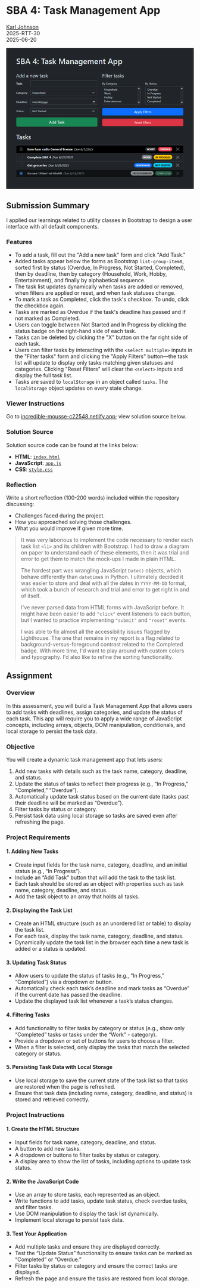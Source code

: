# SBA 4: Task Management App

[Karl Johnson](https://github.com/hirekarl)  
2025-RTT-30  
<date datetime="2025-06-20">2025-06-20</date>  

![Preview of Karl Johnson's submission for SBA 4.](./images/preview.png)

## Submission Summary
I applied our learnings related to utility classes in Bootstrap to design a user interface with all default components.

### Features
- To add a task, fill out the "Add a new task" form and click "Add Task."
- Added tasks appear below the forms as Bootstrap `list-group-item`s, sorted first by status (Overdue, In Progress, Not Started, Completed), then by deadline, then by category (Household, Work, Hobby, Entertainment), and finally by alphabetical sequence.
- The task list updates dynamically when tasks are added or removed, when filters are applied or reset, and when task statuses change.
- To mark a task as Completed, click the task's checkbox. To undo, click the checkbox again.
- Tasks are marked as Overdue if the task's deadline has passed and if not marked as Completed.
- Users can toggle between Not Started and In Progress by clicking the status badge on the right-hand side of each task.
- Tasks can be deleted by clicking the "X" button on the far right side of each task.
- Users can filter tasks by interacting with the `<select multiple>` inputs in the "Filter tasks" form and clicking the "Apply Filters" button&mdash;the task list will update to display only tasks matching given statuses and categories. Clicking "Reset Filters" will clear the `<select>` inputs and display the full task list.
- Tasks are saved to `localStorage` in an object called `tasks`. The `localStorage` object updates on every state change.

### Viewer Instructions
Go to [incredible-mousse-c22548.netlify.app](https://incredible-mousse-c22548.netlify.app/); view solution source below.

### Solution Source
Solution source code can be found at the links below:
- **HTML**: [`index.html`](./index.html)
- **JavaScript**: [`app.js`](./app.js)
- **CSS**: [`style.css`](./style.css)


### Reflection
Write a short reflection (100-200 words) included within the repository discussing:
- Challenges faced during the project.
- How you approached solving those challenges.
- What you would improve if given more time.

> It was very laborious to implement the code necessary to render each task list `<li>` and its children with Bootstrap. I had to draw a diagram on paper to understand each of these elements, then it was trial and error to get them to match the mock-ups I made in plain HTML.
> 
> The hardest part was wrangling JavaScript `Date()` objects, which behave differently than `datetime`s in Python. I ultimately decided it was easier to store and deal with all the dates in `YYYY-MM-DD` format, which took a bunch of research and trial and error to get right in and of itself.
>
> I've never parsed data from HTML forms with JavaScript before. It might have been easier to add `"click"` event listeners to each button, but I wanted to practice implementing `"submit"` and `"reset"` events.
>
> I was able to fix almost all the accessibility issues flagged by Lighthouse. The one that remains in my report is a flag related to background-versus-foreground contrast related to the Completed badge. With more time, I'd want to play around with custom colors and typography. I'd also like to refine the sorting functionality.

## Assignment
### Overview
In this assessment, you will build a Task Management App that allows users to add tasks with deadlines, assign categories, and update the status of each task. This app will require you to apply a wide range of JavaScript concepts, including arrays, objects, DOM manipulation, conditionals, and local storage to persist the task data.

### Objective
You will create a dynamic task management app that lets users:
1. Add new tasks with details such as the task name, category, deadline, and status.
2. Update the status of tasks to reflect their progress (e.g., “In Progress,” “Completed,” “Overdue”).
3. Automatically update task status based on the current date (tasks past their deadline will be marked as “Overdue”).
4. Filter tasks by status or category.
5. Persist task data using local storage so tasks are saved even after refreshing the page.

### Project Requirements
#### 1. Adding New Tasks
- Create input fields for the task name, category, deadline, and an initial status (e.g., “In Progress”).
- Include an “Add Task” button that will add the task to the task list.
- Each task should be stored as an object with properties such as task name, category, deadline, and status.
- Add the task object to an array that holds all tasks.

#### 2. Displaying the Task List
- Create an HTML structure (such as an unordered list or table) to display the task list.
- For each task, display the task name, category, deadline, and status.
- Dynamically update the task list in the browser each time a new task is added or a status is updated.

#### 3. Updating Task Status
- Allow users to update the status of tasks (e.g., “In Progress,” “Completed”) via a dropdown or button.
- Automatically check each task’s deadline and mark tasks as “Overdue” if the current date has passed the deadline.
- Update the displayed task list whenever a task’s status changes.

#### 4. Filtering Tasks
- Add functionality to filter tasks by category or status (e.g., show only “Completed” tasks or tasks under the “Work” - category).
- Provide a dropdown or set of buttons for users to choose a filter.
- When a filter is selected, only display the tasks that match the selected category or status.

#### 5. Persisting Task Data with Local Storage
- Use local storage to save the current state of the task list so that tasks are restored when the page is refreshed.
- Ensure that task data (including name, category, deadline, and status) is stored and retrieved correctly.

### Project Instructions
#### 1. Create the HTML Structure
  - Input fields for task name, category, deadline, and status.
  - A button to add new tasks.
  - A dropdown or buttons to filter tasks by status or category.
  - A display area to show the list of tasks, including options to update task status.
#### 2. Write the JavaScript Code
  - Use an array to store tasks, each represented as an object.
  - Write functions to add tasks, update task status, check overdue tasks, and filter tasks.
  - Use DOM manipulation to display the task list dynamically.
  - Implement local storage to persist task data.
#### 3. Test Your Application
  - Add multiple tasks and ensure they are displayed correctly.
  - Test the “Update Status” functionality to ensure tasks can be marked as “Completed” or “Overdue.”
  - Filter tasks by status or category and ensure the correct tasks are displayed.
  - Refresh the page and ensure the tasks are restored from local storage.